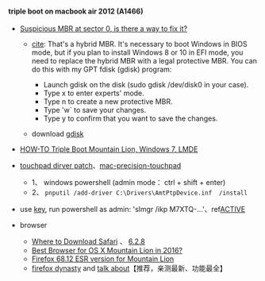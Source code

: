 #### triple boot on macbook air 2012 (A1466)

* [Suspicious MBR at sector 0, is there a way to fix it?](https://superuser.com/questions/1140907/suspicious-mbr-at-sector-0-is-there-a-way-to-fix-it)
   * [cite](https://superuser.com/a/1142088/673168): That's a hybrid MBR. It's necessary to boot Windows in BIOS mode, but if you plan to install Windows 8 or 10 in EFI mode, you need to replace the hybrid MBR with a legal protective MBR. You can do this with my GPT fdisk (gdisk) program:
        - Launch gdisk on the disk (sudo gdisk /dev/disk0 in your case).
        - Type x to enter experts' mode.
        - Type n to create a new protective MBR.
        - Type 'w` to save your changes.
        - Type y to confirm that you want to save the changes.
    
   * download [gdisk](https://sourceforge.net/projects/gptfdisk/files/gptfdisk/)

* [HOW-TO Triple Boot Mountain Lion, Windows 7, LMDE](https://forums.linuxmint.com/viewtopic.php?t=132603)

* [touchpad dirver patch](https://www.douban.com/note/868175161/?_i=2043220h3i97ks)、[mac-precision-touchpad](https://github.com/imbushuo/mac-precision-touchpad/releases)
  * 1、 windows powershell (admin mode： ctrl + shift + enter)
  * 2、 ```pnputil /add-driver C:\Drivers\AmtPtpDevice.inf  /install```

* use [key](https://learn.microsoft.com/zh-cn/windows-server/get-started/kms-client-activation-keys?tabs=windows1110ltsc%2Cwindows81%2Cserver2025%2Cversion1803), run powershell as admin: 'slmgr /ikp M7XTQ-...'、ref[ACTIVE](https://zhuanlan.zhihu.com/p/498458662)
* browser
  * [Where to Download Safari](https://www.iclarified.com/89103/where-to-download-safari) 、 [6.2.8](https://filehippo.com/mac/download_safari_for_mac/6.2.8/)
  * [Best Browser for OS X Mountain Lion in 2016?](https://forums.macrumors.com/threads/best-browser-for-os-x-mountain-lion-in-2016.1985353/)
  * [Firefox 68.12 ESR version for Mountain Lion](https://forums.macrumors.com/threads/firefox-quantum-ported-to-10-7-10-8.2191887/post-28827495)
  * [firefox dynasty](https://github.com/i3roly/firefox-dynasty/releases) and [talk about](https://forums.macrumors.com/threads/firefox-dynasty-firefox-for-os-x-10-8-also-web-app-templates.2446475/)【推荐，亲测最新、功能最全】
